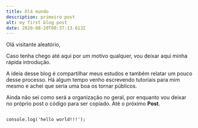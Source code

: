 ```yaml
---
title: Olá mundo
description: primeiro post
alt: my first blog post
date: 2020-08-20T00:37:13.613Z
---
```

Olá visitante aleatório,

Caso tenha chego até aqui por um motivo qualquer, vou deixar aqui minha rápida introdução.



A ideia desse blog é compartilhar meus estudos e também relatar um pouco desse processo. Há algum tempo venho escrevendo tutoriais para mim mesmo e achei que seria uma boa os tornar públicos.  



Ainda não sei como será a organização no geral, por enquanto vou deixar no próprio post o código para ser copiado. Até o próximo **Post**.  



```js\[nuxt.config.js]

console.log('hello world!!!');

```